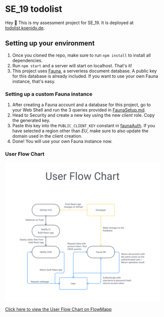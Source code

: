 # SE_19 todolist

Hey 👋 This is my assessment project for SE_19. 
It is deployed at [todolist.koenidv.de](https://todolist.koenidv.de).

## Setting up your environment

1. Once you cloned the repo, make sure to run `npm install` to install all dependencies.
2. Run `npm start` and a server will start on localhost. That's it!
3. This project uses [Fauna](https://fauna.com), a serverless document database. A public key for this database is already included. If you want to use your own Fauna instance, that's easy.

### Setting up a custom Fauna instance

1. After creating a Fauna account and a database for this project, go to your Web Shell and run the 3 queries provided in [FaunaSetup.md](/FaunaSetup.md).
2. Head to Security and create a new key using the new *client* role. Copy the generated key.
3. Paste this key into the `PUBLIC_CLIENT_KEY` constant in [faunaAuth](/src/auth/faunaAuth.js). If you have selected a region other than *EU*, make sure to also update the domain used in the client creation.
4. Done! You will use your own Fauna instance now.

### User Flow Chart

![User Flow Chart](UserFlowChart.svg)

[Click here to view the User Flow Chart on FlowMapp](https://app.flowmapp.com/share/de244f2c4ed86c7e059dcd9c84ec2305/userflow/187927/)